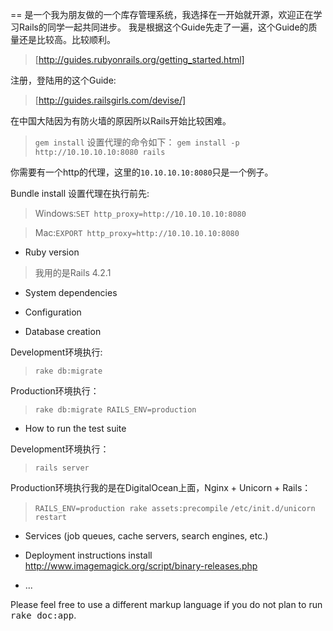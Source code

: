 == 是一个我为朋友做的一个库存管理系统，我选择在一开始就开源，欢迎正在学习Rails的同学一起共同进步。
我是根据这个Guide先走了一遍，这个Guide的质量还是比较高。比较顺利。
 > [http://guides.rubyonrails.org/getting_started.html]

注册，登陆用的这个Guide:
 > [http://guides.railsgirls.com/devise/]

在中国大陆因为有防火墙的原因所以Rails开始比较困难。
 > `gem install` 设置代理的命令如下：
 > `gem install -p http://10.10.10.10:8080 rails`
 
你需要有一个http的代理，这里的`10.10.10.10:8080`只是一个例子。

Bundle install 设置代理在执行前先:
 > Windows:`SET http_proxy=http://10.10.10.10:8080`
 
 > Mac:`EXPORT http_proxy=http://10.10.10.10:8080`

* Ruby version
 > 我用的是Rails 4.2.1

* System dependencies

* Configuration

* Database creation

Development环境执行:
 > `rake db:migrate`

Production环境执行：
 > `rake db:migrate RAILS_ENV=production`

* How to run the test suite

Development环境执行：
 > `rails server`

Production环境执行我的是在DigitalOcean上面，Nginx + Unicorn  + Rails：
 > `RAILS_ENV=production rake assets:precompile`
 > `/etc/init.d/unicorn restart`
 
* Services (job queues, cache servers, search engines, etc.)

* Deployment instructions
install http://www.imagemagick.org/script/binary-releases.php

* ...


Please feel free to use a different markup language if you do not plan to run
<tt>rake doc:app</tt>.

[http://guides.rubyonrails.org/getting_started.html]: http://guides.rubyonrails.org/getting_started.html
[http://guides.railsgirls.com/devise/]: http://guides.railsgirls.com/devise/
